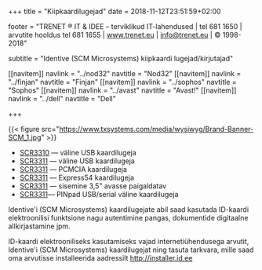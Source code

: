 ﻿+++
title = "Kiipkaardilugejad"
date = 2018-11-12T23:51:59+02:00

footer = "TRENET ® IT & IDEE – terviklikud IT-lahendused | tel 681 1650 | arvutite hooldus tel 681 1655 | www.trenet.eu | info@trenet.eu | © 1998-2018"

subtitle = "Identive (SCM Microsystems) kiipkaardi lugejad/kirjutajad"

[[navitem]]
	navlink = "../nod32"
	navtitle = "Nod32"
[[navitem]]
	navlink = "../finjan"
	navtitle = "Finjan"
[[navitem]]
	navlink = "../sophos"
	navtitle = "Sophos"
[[navitem]]
	navlink = "../avast"
	navtitle = "Avast!"
[[navitem]]
	navlink = "../dell"
	navtitle = "Dell"

+++

{{< figure src="https://www.txsystems.com/media/wysiwyg/Brand-Banner-SCM_1.jpg" >}}

* [SCR3310](scr3310) ― väline USB kaardilugeja
* [SCR3311](scr3311) ― väline USB kaardilugeja
* [SCR3311](scr243) ― PCMCIA kaardilugeja
* [SCR3311](scr3340) ― Express54 kaardilugeja
* [SCR3311](scr333) ― sisemine 3,5" avasse paigaldatav
* [SCR3311](scr532)― PINpad USB/serial väline kaardilugeja

Identive'i (SCM Microsystems) kaardilugejate abil saad kasutada ID-kaardi elektroonilisi funktsione nagu autentimine pangas, dokumentide digitaalne allkirjastamine jpm.

ID-kaardi elektrooniliseks kasutamiseks vajad internetiühendusega arvutit, Identive'i (SCM Microsystems) kaardilugejat ning tasuta tarkvara, mille saad oma arvutisse installeerida aadressilt http://installer.id.ee